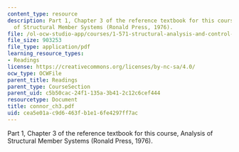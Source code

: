 ```yaml
---
content_type: resource
description: Part 1, Chapter 3 of the reference textbook for this course, Analysis
  of Structural Member Systems (Ronald Press, 1976).
file: /ol-ocw-studio-app/courses/1-571-structural-analysis-and-control-spring-2004/cea5e01ac9d6463fb1e16fe4297ff7ac_connor_ch3.pdf
file_size: 903253
file_type: application/pdf
learning_resource_types:
- Readings
license: https://creativecommons.org/licenses/by-nc-sa/4.0/
ocw_type: OCWFile
parent_title: Readings
parent_type: CourseSection
parent_uid: c5b50cac-24f1-135a-3b41-2c12c6cef444
resourcetype: Document
title: connor_ch3.pdf
uid: cea5e01a-c9d6-463f-b1e1-6fe4297ff7ac
---
```

Part 1, Chapter 3 of the reference textbook for this course, Analysis of Structural Member Systems (Ronald Press, 1976).
